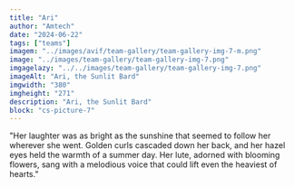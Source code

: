 ```yaml
---
title: "Ari"
author: "Amtech"
date: "2024-06-22"
tags: ["teams"]
imagem: "../images/avif/team-gallery/team-gallery-img-7-m.png"
image: "../images/team-gallery/team-gallery-img-7.png"
imgagelazy: "../../images/team-gallery/team-gallery-img-7.png"
imageAlt: "Ari, the Sunlit Bard"
imgwidth: "380"
imgheight: "271"
description: "Ari, the Sunlit Bard"
block: "cs-picture-7"
---
```


"Her laughter was as bright as the sunshine that seemed to follow her wherever she went. Golden curls cascaded down her back, and her hazel eyes held the warmth of a summer day. Her lute, adorned with blooming flowers, sang with a melodious voice that could lift even the heaviest of hearts."
